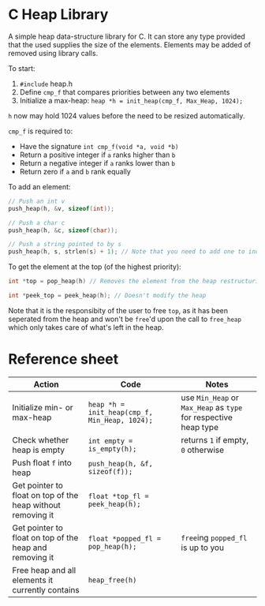 # C Heap Library
A simple heap data-structure library for C. It can store any type provided that the used supplies the size of the elements. Elements may be added of removed using library calls.

To start:
1. `#include` heap.h
2. Define `cmp_f` that compares priorities between any two elements
3. Initialize a max-heap: `heap *h = init_heap(cmp_f, Max_Heap, 1024);` 

`h` now may hold 1024 values before the need to be resized automatically.

`cmp_f` is required to:
* Have the signature `int cmp_f(void *a, void *b)`
* Return a positive integer if `a` ranks higher than `b`
* Return a negative integer if `a` ranks lower than `b`
* Return zero if `a` and `b` rank equally

To add an element:

```c
// Push an int v
push_heap(h, &v, sizeof(int));

// Push a char c
push_heap(h, &c, sizeof(char));

// Push a string pointed to by s
push_heap(h, s, strlen(s) + 1); // Note that you need to add one to include the nul terminator
```

To get the element at the top (of the highest priority):

```c
int *top = pop_heap(h) // Removes the element from the heap restructuring the heap

int *peek_top = peek_heap(h); // Doesn't modify the heap
```

Note that it is the responsibity of the user to free `top`, as it has been seperated from the heap and won't be `free`'d upon the call to `free_heap` which only takes care of what's left in the heap.

# Reference sheet

| Action                                                      | Code                                          | Notes                                                            |
|-------------------------------------------------------------|-----------------------------------------------|------------------------------------------------------------------|
| Initialize min- or max-heap                                 | `heap *h = init_heap(cmp_f, Min_Heap, 1024);` | use `Min_Heap` or `Max_Heap` as `type` for respective heap type  |
| Check whether heap is empty                                 | `int empty = is_empty(h);`                    | returns `1` if empty, `0` otherwise                              |
| Push float `f` into heap                                    | `push_heap(h, &f, sizeof(f));`                |                                                                  |
| Get pointer to float on top of the heap without removing it | `float *top_fl = peek_heap(h);`               |                                                                  |
| Get pointer to float on top of the heap and removing it     | `float *popped_fl = pop_heap(h);`             | `free`ing `popped_fl` is up to you                               |
| Free heap and all elements it currently contains            | `heap_free(h)`                                |                                                                  |
